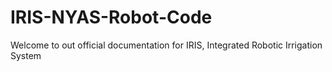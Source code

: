 # IRIS-NYAS-Robot-Code
Welcome to out official documentation for IRIS, Integrated Robotic Irrigation System
